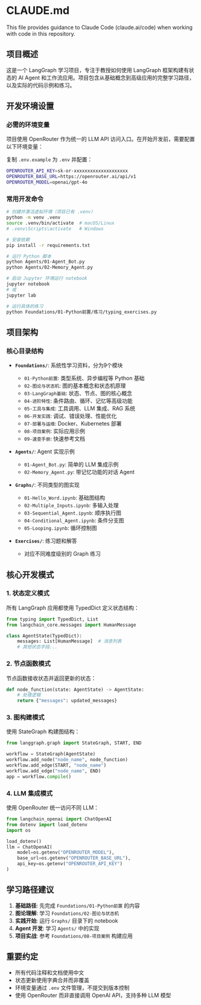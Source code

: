 # CLAUDE.md

This file provides guidance to Claude Code (claude.ai/code) when working with code in this repository.

## 项目概述

这是一个 LangGraph 学习项目，专注于教授如何使用 LangGraph 框架构建有状态的 AI Agent 和工作流应用。项目包含从基础概念到高级应用的完整学习路径，以及实际的代码示例和练习。

## 开发环境设置

### 必需的环境变量
项目使用 OpenRouter 作为统一的 LLM API 访问入口。在开始开发前，需要配置以下环境变量：

复制 `.env.example` 为 `.env` 并配置：
```bash
OPENROUTER_API_KEY=sk-or-xxxxxxxxxxxxxxxxxxxx
OPENROUTER_BASE_URL=https://openrouter.ai/api/v1
OPENROUTER_MODEL=openai/gpt-4o
```

### 常用开发命令

```bash
# 创建并激活虚拟环境（项目已有 .venv）
python -m venv .venv
source .venv/bin/activate  # macOS/Linux
# .venv\Scripts\activate   # Windows

# 安装依赖
pip install -r requirements.txt

# 运行 Python 脚本
python Agents/01-Agent_Bot.py
python Agents/02-Memory_Agent.py

# 启动 Jupyter 环境运行 notebook
jupyter notebook
# 或
jupyter lab

# 运行具体的练习
python Foundations/01-Python前置/练习/typing_exercises.py
```

## 项目架构

### 核心目录结构

- **`Foundations/`**: 系统性学习资料，分为9个模块
  - `01-Python前置`: 类型系统、异步编程等 Python 基础
  - `02-图论与状态机`: 图的基本概念和状态机原理
  - `03-LangGraph基础`: 状态、节点、图的核心概念
  - `04-进阶特性`: 条件路由、循环、记忆等高级功能
  - `05-工具与集成`: 工具调用、LLM 集成、RAG 系统
  - `06-开发实践`: 调试、错误处理、性能优化
  - `07-部署与运维`: Docker、Kubernetes 部署
  - `08-项目案例`: 实际应用示例
  - `09-速查手册`: 快速参考文档

- **`Agents/`**: Agent 实现示例
  - `01-Agent_Bot.py`: 简单的 LLM 集成示例
  - `02-Memory_Agent.py`: 带记忆功能的对话 Agent

- **`Graphs/`**: 不同类型的图实现
  - `01-Hello_Word.ipynb`: 基础图结构
  - `02-Multiple_Inputs.ipynb`: 多输入处理
  - `03-Sequential_Agent.ipynb`: 顺序执行图
  - `04-Conditional_Agent.ipynb`: 条件分支图
  - `05-Looping.ipynb`: 循环控制图

- **`Exercises/`**: 练习题和解答
  - 对应不同难度级别的 Graph 练习

## 核心开发模式

### 1. 状态定义模式
所有 LangGraph 应用都使用 TypedDict 定义状态结构：
```python
from typing import TypedDict, List
from langchain_core.messages import HumanMessage

class AgentState(TypedDict):
    messages: List[HumanMessage]  # 消息列表
    # 其他状态字段...
```

### 2. 节点函数模式
节点函数接收状态并返回更新的状态：
```python
def node_function(state: AgentState) -> AgentState:
    # 处理逻辑
    return {"messages": updated_messages}
```

### 3. 图构建模式
使用 StateGraph 构建图结构：
```python
from langgraph.graph import StateGraph, START, END

workflow = StateGraph(AgentState)
workflow.add_node("node_name", node_function)
workflow.add_edge(START, "node_name")
workflow.add_edge("node_name", END)
app = workflow.compile()
```

### 4. LLM 集成模式
使用 OpenRouter 统一访问不同 LLM：
```python
from langchain_openai import ChatOpenAI
from dotenv import load_dotenv
import os

load_dotenv()
llm = ChatOpenAI(
    model=os.getenv("OPENROUTER_MODEL"),
    base_url=os.getenv("OPENROUTER_BASE_URL"),
    api_key=os.getenv("OPENROUTER_API_KEY")
)
```

## 学习路径建议

1. **基础路径**: 先完成 `Foundations/01-Python前置` 的内容
2. **图论理解**: 学习 `Foundations/02-图论与状态机`
3. **实践开始**: 运行 `Graphs/` 目录下的 notebook
4. **Agent 开发**: 学习 `Agents/` 中的实现
5. **项目实战**: 参考 `Foundations/08-项目案例` 构建应用

## 重要约定

- 所有代码注释和文档使用中文
- 状态更新使用字典合并而非覆盖
- 环境变量通过 `.env` 文件管理，不提交到版本控制
- 使用 OpenRouter 而非直接调用 OpenAI API，支持多种 LLM 模型
